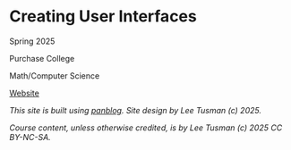 # Creating User Interfaces

Spring 2025 

Purchase College

Math/Computer Science

[Website](https://leetusman.com/cui_spring2025)

*This site is built using [panblog](https://github.com/lee2sman/panblog). Site design by Lee Tusman (c) 2025.*

*Course content, unless otherwise credited, is by Lee Tusman (c) 2025 CC BY-NC-SA.*
